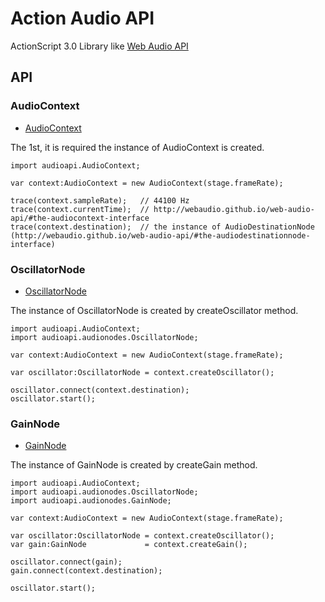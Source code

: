 Action Audio API
=========
  
ActionScript 3.0 Library like [Web Audio API](http://webaudio.github.io/web-audio-api/)
  
## API

### AudioContext
  
* [AudioContext](http://webaudio.github.io/web-audio-api/#the-audiocontext-interface)
  
The 1st, it is required the instance of AudioContext is created.
  
    import audioapi.AudioContext;

    var context:AudioContext = new AudioContext(stage.frameRate);

    trace(context.sampleRate);   // 44100 Hz
    trace(context.currentTime);  // http://webaudio.github.io/web-audio-api/#the-audiocontext-interface
    trace(context.destination);  // the instance of AudioDestinationNode (http://webaudio.github.io/web-audio-api/#the-audiodestinationnode-interface)
  
### OscillatorNode
  
* [OscillatorNode](http://webaudio.github.io/web-audio-api/#the-oscillatornode-interface)
  
The instance of OscillatorNode is created by createOscillator method.
  
    import audioapi.AudioContext;
    import audioapi.audionodes.OscillatorNode;

    var context:AudioContext = new AudioContext(stage.frameRate);

    var oscillator:OscillatorNode = context.createOscillator();

    oscillator.connect(context.destination);
    oscillator.start();
  
### GainNode
  
* [GainNode](http://webaudio.github.io/web-audio-api/#the-gainnode-interface)
  
The instance of GainNode is created by createGain method.
  
    import audioapi.AudioContext;
    import audioapi.audionodes.OscillatorNode;
    import audioapi.audionodes.GainNode;

    var context:AudioContext = new AudioContext(stage.frameRate);

    var oscillator:OscillatorNode = context.createOscillator();
    var gain:GainNode             = context.createGain();

    oscillator.connect(gain);
    gain.connect(context.destination);

    oscillator.start();
  
